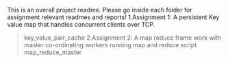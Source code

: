 This is an overall project readme.
Please go inside each folder for assignment relevant readmes and reports!
1.Assignment 1: A persistent Key value map that handles concurrent clients over TCP.
> key_value_pair_cache
2.Assignment 2: A map reduce frame work with master co-ordinating workers running map and reduce script
> map_reduce_master
